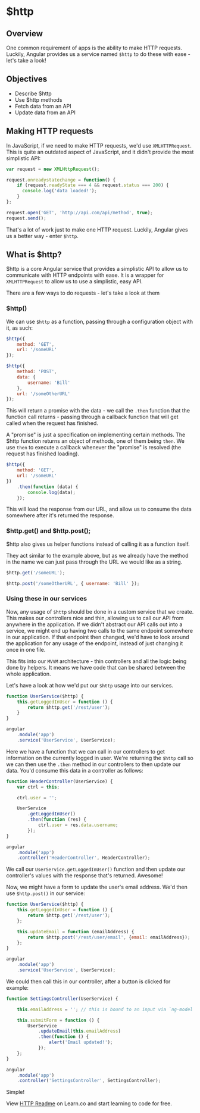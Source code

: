 # $http

## Overview

One common requirement of apps is the ability to make HTTP requests. Luckily, Angular provides us a service named `$http` to do these with ease - let's take a look!

## Objectives

- Describe $http
- Use $http methods
- Fetch data from an API
- Update data from an API

## Making HTTP requests

In JavaScript, if we need to make HTTP requests, we'd use `XMLHTTPRequest`. This is quite an outdated aspect of JavaScript, and it didn't provide the most simplistic API:

```js
var request = new XMLHttpRequest();

request.onreadystatechange = function() {
	if (request.readyState === 4 && request.status === 200) {
	  console.log('data loaded!');
	}
};

request.open('GET', 'http://api.com/api/method', true);
request.send();
```
That's a lot of work just to make one HTTP request. Luckily, Angular gives us a better way - enter `$http`.  

## What is $http?

$http is a core Angular service that provides a simplistic API to allow us to communicate with HTTP endpoints with ease. It is a wrapper for `XMLHTTPRequest` to allow us to use a simplistic, easy API.

There are a few ways to do requests - let's take a look at them

### $http()

We can use `$http` as a function, passing through a configuration object with it, as such:

```js
$http({
	method: 'GET',
	url: '/someURL'
});

$http({
	method: 'POST',
	data: {
		username: 'Bill'
	},
	url: '/someOtherURL'
});
```

This will return a promise with the data - we call the `.then` function that the function call returns - passing through a callback function that will get called when the request has finished.

A "promise" is just a specification on implementing certain methods. The $http function returns an object of methods, one of them being `then`. We use `then` to execute a callback whenever the "promise" is resolved (the request has finished loading).

```js
$http({
	method: 'GET',
	url: '/someURL'
})
	.then(function (data) {
		console.log(data);
	});
```

This will load the response from our URL, and allow us to consume the data somewhere after it's returned the response.

### $http.get() and $http.post();

$http also gives us helper functions instead of calling it as a function itself.

They act similar to the example above, but as we already have the method in the name we can just pass through the URL we would like as a string.

```js
$http.get('/someURL');

$http.post('/someOtherURL', { username: 'Bill' });
```

### Using these in our services

Now, any usage of `$http` should be done in a custom service that we create. This makes our controllers nice and thin, allowing us to call our API from anywhere in the application. If we didn't abstract our API calls out into a service, we might end up having two calls to the same endpoint somewhere in our application. If that endpoint then changed, we'd have to look around the application for any usage of the endpoint, instead of just changing it once in one file.

This fits into our `MVVM` architecture - thin controllers and all the logic being done by helpers. It means we have code that can be shared between the whole application.

Let's have a look at how we'd put our `$http` usage into our services.

```js
function UserService($http) {
	this.getLoggedInUser = function () {
		return $http.get('/rest/user');
	}
}

angular
	.module('app')
	.service('UserService', UserService);
```

Here we have a function that we can call in our controllers to get information on the currently logged in user. We're returning the `$http` call so we can then use the `.then` method in our controllers to then update our data. You'd consume this data in a controller as follows:

```js
function HeaderController(UserService) {
	var ctrl = this;

	ctrl.user = '';

	UserService
		.getLoggedInUser()
		.then(function (res) {
			ctrl.user = res.data.username;
		});
}

angular
	.module('app')
	.controller('HeaderController', HeaderController);
```

We call our `UserService.getLoggedInUser()` function and then update our controller's values with the response that's returned. Awesome!

Now, we might have a form to update the user's email address. We'd then use `$http.post()` in our service:

```js
function UserService($http) {
	this.getLoggedInUser = function () {
		return $http.get('/rest/user');
	};

	this.updateEmail = function (emailAddress) {
		return $http.post('/rest/user/email', {email: emailAddress});
	};
}

angular
	.module('app')
	.service('UserService', UserService);
```

We could then call this in our controller, after a button is clicked for example:

```js
function SettingsController(UserService) {

	this.emailAddress = ''; // this is bound to an input via `ng-model`

	this.submitForm = function () {
		UserService
	        .updateEmail(this.emailAddress)
	        .then(function () {
	            alert('Email updated!');
	        });
	};
}

angular
	.module('app')
	.controller('SettingsController', SettingsController);
```

Simple!

<p class='util--hide'>View <a href='https://learn.co/lessons/angular-http-readme'>HTTP Readme</a> on Learn.co and start learning to code for free.</p>

